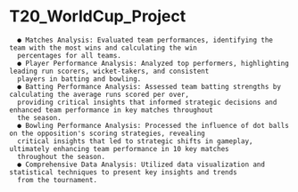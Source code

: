 # T20_WorldCup_Project

      ● Matches Analysis: Evaluated team performances, identifying the team with the most wins and calculating the win 
      percentages for all teams. 
      ● Player Performance Analysis: Analyzed top performers, highlighting leading run scorers, wicket-takers, and consistent 
      players in batting and bowling. 
      ● Batting Performance Analysis: Assessed team batting strengths by calculating the average runs scored per over, 
      providing critical insights that informed strategic decisions and enhanced team performance in key matches throughout 
      the season. 
      ● Bowling Performance Analysis: Processed the influence of dot balls on the opposition's scoring strategies, revealing 
      critical insights that led to strategic shifts in gameplay, ultimately enhancing team performance in 10 key matches 
      throughout the season. 
      ● Comprehensive Data Analysis: Utilized data visualization and statistical techniques to present key insights and trends 
      from the tournament. 
